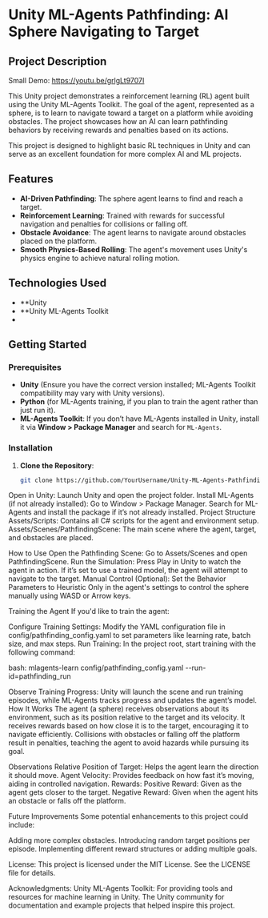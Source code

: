 
# Unity ML-Agents Pathfinding: AI Sphere Navigating to Target

## Project Description
Small Demo: https://youtu.be/grlgLt9707I

This Unity project demonstrates a reinforcement learning (RL) agent built using the Unity ML-Agents Toolkit. The goal of the agent, represented as a sphere, is to learn to navigate toward a target on a platform while avoiding obstacles. The project showcases how an AI can learn pathfinding behaviors by receiving rewards and penalties based on its actions.

This project is designed to highlight basic RL techniques in Unity and can serve as an excellent foundation for more complex AI and ML projects.

## Features

- **AI-Driven Pathfinding**: The sphere agent learns to find and reach a target.
- **Reinforcement Learning**: Trained with rewards for successful navigation and penalties for collisions or falling off.
- **Obstacle Avoidance**: The agent learns to navigate around obstacles placed on the platform.
- **Smooth Physics-Based Rolling**: The agent's movement uses Unity's physics engine to achieve natural rolling motion.

## Technologies Used

- **Unity
- **Unity ML-Agents Toolkit
- 
## Getting Started

### Prerequisites

- **Unity** (Ensure you have the correct version installed; ML-Agents Toolkit compatibility may vary with Unity versions).
- **Python** (for ML-Agents training, if you plan to train the agent rather than just run it).
- **ML-Agents Toolkit**: If you don’t have ML-Agents installed in Unity, install it via **Window > Package Manager** and search for `ML-Agents`.

### Installation

1. **Clone the Repository**:
   ```bash
   git clone https://github.com/YourUsername/Unity-ML-Agents-Pathfinding.git
Open in Unity:
Launch Unity and open the project folder.
Install ML-Agents (if not already installed):
Go to Window > Package Manager.
Search for ML-Agents and install the package if it’s not already installed.
Project Structure
Assets/Scripts: Contains all C# scripts for the agent and environment setup.
Assets/Scenes/PathfindingScene: The main scene where the agent, target, and obstacles are placed.


How to Use
Open the Pathfinding Scene:
Go to Assets/Scenes and open PathfindingScene.
Run the Simulation:
Press Play in Unity to watch the agent in action. If it’s set to use a trained model, the agent will attempt to navigate to the target.
Manual Control (Optional):
Set the Behavior Parameters to Heuristic Only in the agent's settings to control the sphere manually using WASD or Arrow keys.

Training the Agent
If you'd like to train the agent:

Configure Training Settings:
Modify the YAML configuration file in config/pathfinding_config.yaml to set parameters like learning rate, batch size, and max steps.
Run Training:
In the project root, start training with the following command:

bash:
  mlagents-learn config/pathfinding_config.yaml --run-id=pathfinding_run

Observe Training Progress:
Unity will launch the scene and run training episodes, while ML-Agents tracks progress and updates the agent’s model.
How It Works
The agent (a sphere) receives observations about its environment, such as its position relative to the target and its velocity. It receives rewards based on how close it is to the target, encouraging it to navigate efficiently. Collisions with obstacles or falling off the platform result in penalties, teaching the agent to avoid hazards while pursuing its goal.

Observations
Relative Position of Target: Helps the agent learn the direction it should move.
Agent Velocity: Provides feedback on how fast it’s moving, aiding in controlled navigation.
Rewards:
Positive Reward: Given as the agent gets closer to the target.
Negative Reward: Given when the agent hits an obstacle or falls off the platform.

Future Improvements
Some potential enhancements to this project could include:

Adding more complex obstacles.
Introducing random target positions per episode.
Implementing different reward structures or adding multiple goals.

License:
This project is licensed under the MIT License. See the LICENSE file for details.

Acknowledgments:
Unity ML-Agents Toolkit: For providing tools and resources for machine learning in Unity.
The Unity community for documentation and example projects that helped inspire this project.
